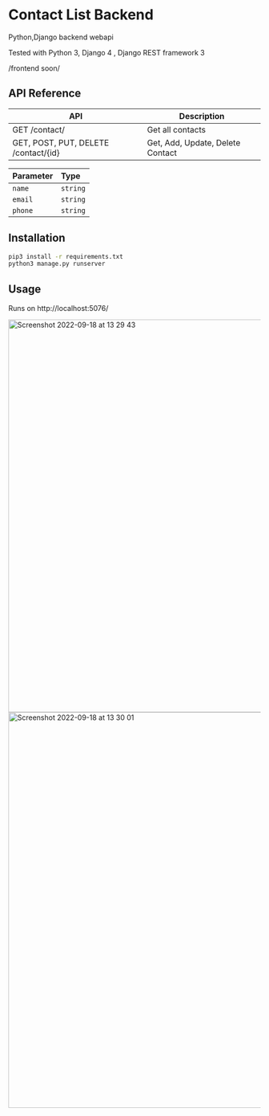 # Contact List Backend

Python,Django backend webapi

Tested with Python 3, Django 4 , Django REST framework 3

/frontend soon/


## API Reference
| **API**                           | **Description**                 
|-----------------------------------|---------------------------------|
| GET /contact/        | Get all contacts            
| GET, POST, PUT, DELETE /contact/{id}           | Get, Add, Update, Delete Contact               | 

| Parameter | Type     | 
| :-------- | :------- | 
| `name` | `string` | 
| `email` | `string` | 
| `phone` | `string` | 

## Installation


```bash
pip3 install -r requirements.txt
python3 manage.py runserver
```

## Usage

Runs on http://localhost:5076/

<img width="782" alt="Screenshot 2022-09-18 at 13 29 43" src="https://user-images.githubusercontent.com/112869370/190897655-8c3a872c-40a8-48d1-b768-d4bbc5f82343.png">
<img width="788" alt="Screenshot 2022-09-18 at 13 30 01" src="https://user-images.githubusercontent.com/112869370/190897658-d45db9f6-2970-499d-8434-9f0665d78ef1.png">

